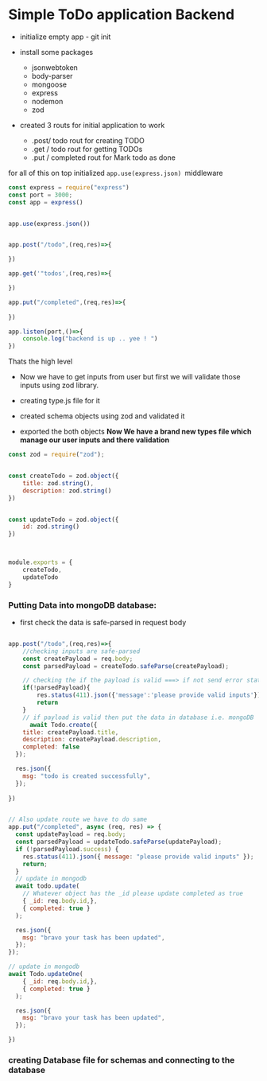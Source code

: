 # Simple ToDo application Backend

- initialize empty app - git init
- install some packages 

  - jsonwebtoken
  - body-parser
  - mongoose
  - express
  - nodemon
  - zod
  
- created 3 routs for initial application to work

     - .post/ todo rout for creating TODO
     - .get / todo rout for getting TODOs
     - .put / completed rout for Mark todo as done

for all of this on top initialized `app.use(express.json) `middleware

```javascript
const express = require("express")
const port = 3000;
const app = express()


app.use(express.json())


app.post("/todo",(req,res)=>{

})

app.get('"todos',(req,res)=>{

})

app.put("/completed",(req,res)=>{
    
})

app.listen(port,()=>{
    console.log("backend is up .. yee ! ")
})

```
Thats the high level 

- Now we have to get inputs from user but first we will validate those inputs using zod library. 

- creating type.js file for it
- created schema objects using zod and validated it 
- exported the both objects 
**Now We have a brand new types file which manage our user inputs and there validation**

```javascript
const zod = require("zod");


const createTodo = zod.object({
    title: zod.string(),
    description: zod.string()
})


const updateTodo = zod.object({
    id: zod.string()
})



module.exports = {
    createTodo,
    updateTodo
}
```
### Putting Data into mongoDB database:

- first check the data is safe-parsed in request body 
```javascript

app.post("/todo",(req,res)=>{
    //checking inputs are safe-parsed
    const createPayload = req.body;
    const parsedPayload = createTodo.safeParse(createPayload);

    // checking the if the payload is valid ===> if not send error status code and return from here
    if(!parsedPayload){
        res.status(411).json({'message':'please provide valid inputs'})
        return
    }
    // if payload is valid then put the data in database i.e. mongoDB
      await Todo.create({
    title: createPayload.title,
    description: createPayload.description,
    completed: false
  });

  res.json({
    msg: "todo is created successfully",
  });
 
})


// Also update route we have to do same
app.put("/completed", async (req, res) => {
  const updatePayload = req.body;
  const parsedPayload = updateTodo.safeParse(updatePayload);
  if (!parsedPayload.success) {
    res.status(411).json({ message: "please provide valid inputs" });
    return;
  }
  // update in mongodb
  await todo.update(
    // Whatever object has the _id please update completed as true
    { _id: req.body.id,},
    { completed: true }
  );

  res.json({
    msg: "bravo your task has been updated",
  });
});

// update in mongodb
await Todo.updateOne(
    { _id: req.body.id,},
    { completed: true }
  );

  res.json({
    msg: "bravo your task has been updated",
  });

})


```

### creating Database file for schemas and connecting to the database

